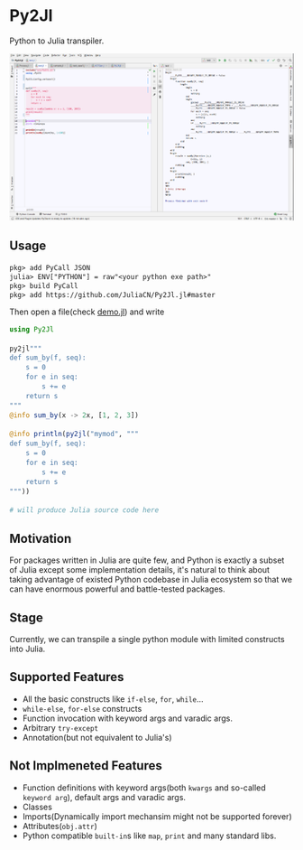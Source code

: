 # Py2Jl
Python to Julia transpiler.

[![Show cases](./emmm.png)](./emmm.png)

## Usage

```shell
pkg> add PyCall JSON
julia> ENV["PYTHON"] = raw"<your python exe path>"
pkg> build PyCall
pkg> add https://github.com/JuliaCN/Py2Jl.jl#master
```
Then open a file(check [demo.jl](./demo.jl)) and write

```julia
using Py2Jl

py2jl"""
def sum_by(f, seq):
    s = 0
    for e in seq:
        s += e
    return s
"""
@info sum_by(x -> 2x, [1, 2, 3])

@info println(py2jl("mymod", """
def sum_by(f, seq):
    s = 0
    for e in seq:
        s += e
    return s
"""))

# will produce Julia source code here

```

## Motivation

For packages written in Julia are quite few, and Python is exactly a subset of Julia except some implementation details, it's natural to think about taking advantage of existed Python codebase in Julia ecosystem so that we can have enormous powerful and battle-tested packages.

## Stage

Currently, we can transpile a single python module with limited constructs into Julia.


## Supported Features
- All the basic constructs like `if-else`, `for`, `while`...
- `while-else`, `for-else` constructs
- Function invocation with keyword args and varadic args.
- Arbitrary `try-except`
- Annotation(but not equivalent to Julia's)

## Not Implmeneted Features

- Function definitions with keyword args(both `kwargs` and so-called `keyword arg`), default args and varadic args.
- Classes
- Imports(Dynamically import mechansim might not be supported forever)
- Attributes(`obj.attr`)
- Python compatible `built-in`s like `map`, `print` and many standard libs.

